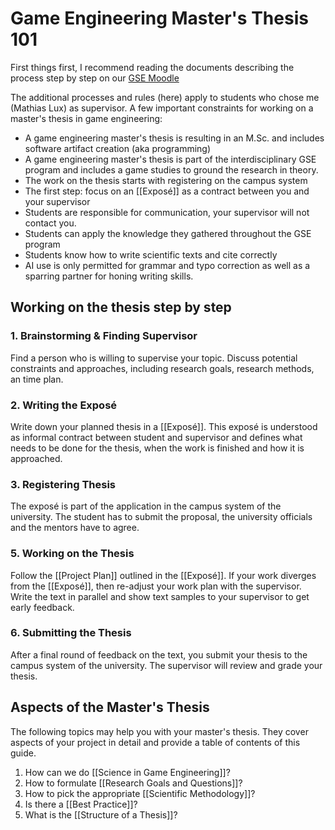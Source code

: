 # Game Engineering Master's Thesis 101

First things first, I recommend reading the documents describing the process step by step on our [GSE Moodle]( https://moodle.aau.at/course/view.php?id=18332)

The additional processes and rules (here) apply to students who chose me (Mathias Lux) as supervisor. A few important constraints for working on a master's thesis in game engineering: 

- A game engineering master's thesis is resulting in an M.Sc. and includes software artifact creation (aka programming)
- A game engineering master's thesis is part of the interdisciplinary GSE program and includes a game studies to ground the research in theory.
- The work on the thesis starts with registering on the campus system
- The first step: focus on an [[Exposé]] as a contract between you and your supervisor
- Students are responsible for communication, your supervisor will not contact you.
- Students can apply the knowledge they gathered throughout the GSE program
- Students know how to write scientific texts and cite correctly
- AI use is only permitted for grammar and typo correction as well as a sparring partner for honing writing skills. 

## Working on the thesis step by step

### 1. Brainstorming & Finding Supervisor

Find a person who is willing to supervise your topic. Discuss potential constraints and approaches, including research goals, research methods, an time plan.

### 2. Writing the Exposé 

Write down your planned thesis in a [[Exposé]]. This exposé is understood as informal contract between student and supervisor and defines what needs to be done for the thesis, when the work is finished and how it is approached. 

### 3. Registering Thesis

The exposé is part of the application in the campus system of the university. The student has to submit the proposal, the university officials and the mentors have to agree.

### 5. Working on the Thesis

Follow the [[Project Plan]] outlined in the [[Exposé]]. If your work diverges from the [[Exposé]], then re-adjust your work plan with the supervisor. Write the text in parallel and show text samples to your supervisor to get early feedback. 

### 6. Submitting the Thesis

After a final round of feedback on the text, you submit your thesis to the campus system of the university. The supervisor will review and grade your thesis.

## Aspects of the Master's Thesis

The following topics may help you with your master's thesis. They cover aspects of your project in detail and provide a table of contents of this guide.

1. How can we do [[Science in Game Engineering]]?
2. How to formulate [[Research Goals and Questions]]?
3. How to pick the appropriate [[Scientific Methodology]]?
4. Is there a [[Best Practice]]?
5. What is the [[Structure of a Thesis]]?